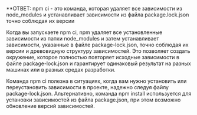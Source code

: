 **ОТВЕТ:
	npm ci - это команда, которая удаляет все зависимости из node_modules и устанавливает зависимости из файла package.lock.json точно соблюдая их версии

Когда вы запускаете npm ci, npm удаляет все установленные зависимости из папки node_modules и затем устанавливает зависимости, указанные в файле package-lock.json, точно соблюдая их версии и древовидную структуру зависимостей. Это позволяет создать окружение, которое полностью повторяет исходные зависимости в файле package-lock.json и гарантирует одинаковый результат на разных машинах или в разных средах разработки.

Команда npm ci полезна в ситуациях, когда вам нужно установить или переустановить зависимости в проекте, надежно следуя файлу package-lock.json. Альтернативно, команда npm install используется для установки зависимостей из файла package.json, при этом возможно обновление версий зависимостей.